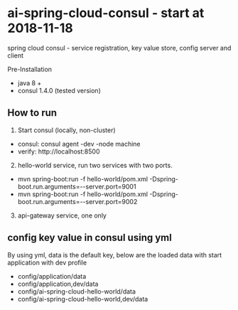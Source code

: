 # ai-spring-cloud-consul - start at 2018-11-18
spring cloud consul - service registration, key value store, config server and client

Pre-Installation 

- java 8 +
- consul 1.4.0 (tested version)

## How to run
1. Start consul (locally, non-cluster)
- consul: consul agent -dev -node machine
- verify: http://localhost:8500
2. hello-world service, run two services with two ports. 
- mvn spring-boot:run -f hello-world/pom.xml -Dspring-boot.run.arguments=--server.port=9001
- mvn spring-boot:run -f hello-world/pom.xml -Dspring-boot.run.arguments=--server.port=9002
3. api-gateway service, one only

## config key value in consul using yml
By using yml, data is the default key, below are the loaded data with start application with dev profile
- config/application/data
- config/application,dev/data
- config/ai-spring-cloud-hello-world/data
- config/ai-spring-cloud-hello-world,dev/data